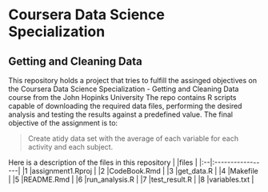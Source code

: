 # Coursera Data Science Specialization
## Getting and Cleaning Data
This repository holds a project that tries to fulfill the assinged objectives on the 
Coursera Data Science Specialization - Getting and Cleaning Data course from the John Hopinks University
The repo contains R scripts capable of downloading the required data files, performing the desired analysis
and testing the results against a predefined value.
The final objective of the assignment is to:
> Create atidy data set with the average of each variable for each activity and each subject.

Here is a description of the files in this repository
|   |files             |
|:--|:-----------------|
|1  |assignment1.Rproj |
|2  |CodeBook.Rmd      |
|3  |get_data.R        |
|4  |Makefile          |
|5  |README.Rmd        |
|6  |run_analysis.R    |
|7  |test_result.R     |
|8  |variables.txt     |
